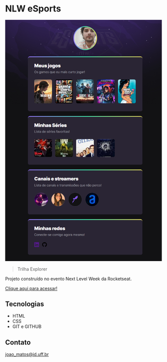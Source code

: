 # NLW eSports 

![preview](./.github/preview.png)

>Trilha Explorer

Projeto construído no evento Next Level Week da Rocketseat.

[Clique aqui para acessar!](https://jomatos1992.github.io/nlw-sports-explorer)

## Tecnologias

- HTML
- CSS
- GIT e GITHUB

## Contato
joao_matos@id.uff.br



